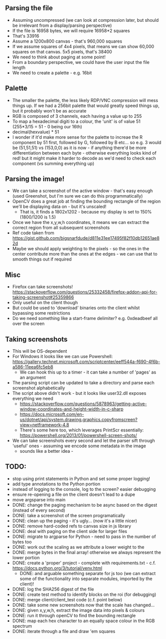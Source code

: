 
## Parsing the file

 * Assuming uncompressed (we can look at compression later, but should be irrelevant from a display/parsing perspective)
 * If the file is 16958 bytes, we will require 16958*2 squares
 * That's 33916
 * Assume a 1200x800 canvas - that's 960,000 squares
 * If we assume squares of 4x4 pixels, that means we can show 60,000 squares on that canvas. 5x5 pixels, that's 38400
 * We need to think about paging at some point!
 * From a boundary perspective, we could have the user input the file length
 * We need to create a palette - e.g. 16bit


## Palette

 * The smaller the palette, the less likely RDP/VNC compression will mess things up. If we had a 256bit palette that would greatly speed things up, but it probably won't be as accurate
 * RGB is composed of 3 channels, each having a value up to 255
 * To map a hexadecimal digiti to a colour, the 'unit' is of value 51 (255*3/15 = 51 - 0 being our 16th)
 * decimal(hexvalue) *  51
 * I wonder if it'd make more sense for the palette to increae the R component by 51 first, followed by G, followed by B etc... so e.g. 3 would be (51,51,51) vs (153,0,0) as it is now - if anything there'd be more differentiation between each byte - otherwise everything looks kind of red! but it might make it harder to decode as we'd need to check each component (vs summing everything up)

## Parsing the image!

 * We can take a screenshot of the active window - that's easy enough (used Greenshot, but I'm sure we can do this programmatically)
 * OpenCV does a great job at finding the bounding rectangle of the region we'll be displaying data on - but it's unscaled!
   * That is, it finds a 1802x1202 - because my display is set to 150% (1800/1200 is 1.5)
 * Once we have the x,y,w,h coordinates, it means we can extract the correct region from all subsequent screenshots
 * Ref code taken from https://gist.github.com/bigsnarfdude/d811e31ee17495f82f10db12651ae82d
 * Maybe we should apply weighting to the pixels - so the ones in the center contribute more than the ones at the edges - we can use that to smooth things out if required

## Misc

 * Firefox can take screenshots! https://stackoverflow.com/questions/25332458/firefox-addon-api-for-taking-screenshot#25359866
 * Only useful on the client though
 * But could be used to 'download' binaries onto the client whilst bypassing some restrictions
 * Do we need something like a start-frame delimiter? e.g. 0xdeadbeef all over the screen

## Taking screenshots

 * This will be OS-dependent
 * For Windows it looks like we can use Powershell: https://gallery.technet.microsoft.com/scriptcenter/eeff544a-f690-4f6b-a586-11eea6fc5eb8
   * We can hook this up to a timer - it can take a number of 'pages' as an argument
 * The parsing script can be updated to take a directory and parse each screenshot alphabetically
 * The script above didn't work - but it looks like user32.dll exposes everything we need
   * https://stackoverflow.com/questions/5878963/getting-active-window-coordinates-and-height-width-in-c-sharp
   * https://docs.microsoft.com/en-us/dotnet/api/system.drawing.graphics.copyfromscreen?view=netframework-4.8
   * There's some here too, which leverages PrintScr essentially: https://powershell.org/2013/01/powershell-screen-shots/
 * We can take screenshots every second and let the parser sift through 'useful' ones - assuming we encode some metadata in the image
   * sounds like a better idea - 

## TODO:
 * stop using print statements in Python and set some proper logging!
 * add type annotations to the Python portion
 * instead of logging to the console, log to the screen? easier debugging
 * ensure re-opening a file on the client doesn't lead to a dupe
 * move argsparse into main
 * DONE: change the paging mechanism to be async based on the digest (instead of every second)
 * DONE: take a screenshot of the screen programatically
 * DONE: clean up the paging - it's ugly... (now it's a little nicer)
 * DONE: remove hard-coded refs to canvas size in js library
 * DONE: deal with paging on the client side for larger files
 * DONE: migrate to argparse for Python - need to pass in the number of bytes too
 * DONE: work out the scaling as we attribute a lower weight to the 
 * DONE: merge bytes in the final array! otherwise we always represent the lower portion
 * DONE: create a 'proper' project - complete with requirements.txt - c.f. https://docs.python.org/3/tutorial/venv.html
   * DONE: and arguable something separate for js too (we can extract some of the functionality into separate modules, imported by the client)!
 * DONE: log the SHA256 digest of the file 
 * DONE: create test method to identify blocks on the roi (for debugging)
 * DONE: merge client/client_test code (c.f. point below)
 * DONE: take some new screenshots now that the scale has changed...
 * DONE: given x,y,w,h, extract the image data into pixels & colours
 * DONE: run it through openCV to find the bounding rectangle
 * DONE: map each hex character to an equally space colour in the RGB spectrum
 * DONE: iterate through a file and draw 'em squares